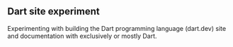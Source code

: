 ## Dart site experiment

Experimenting with building the Dart programming language (dart.dev)
site and documentation with exclusively or mostly Dart.
